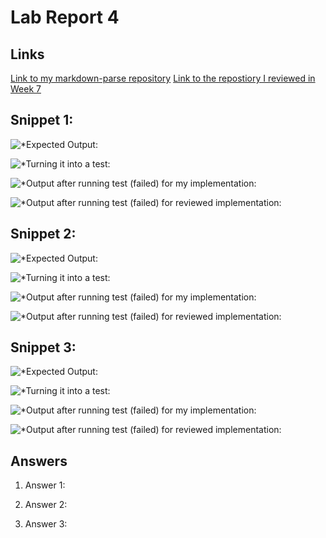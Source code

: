 # Lab Report 4

## Links

[Link to my markdown-parse repository](https://github.com/Mashyuf/markdown-parser)
[Link to the repostiory I reviewed in Week 7](https://github.com/cmy0357/markdown-parser)

## Snippet 1:

![*Expected Output:]()

![*Turning it into a test:]()

![*Output after running test (failed) for my implementation:]()

![*Output after running test (failed) for reviewed implementation:]()

## Snippet 2:

![*Expected Output:]()

![*Turning it into a test:]()

![*Output after running test (failed) for my implementation:]()

![*Output after running test (failed) for reviewed implementation:]()

## Snippet 3:

![*Expected Output:]()

![*Turning it into a test:]()

![*Output after running test (failed) for my implementation:]()

![*Output after running test (failed) for reviewed implementation:]()

## Answers

1. Answer 1:

2. Answer 2:

3. Answer 3:


